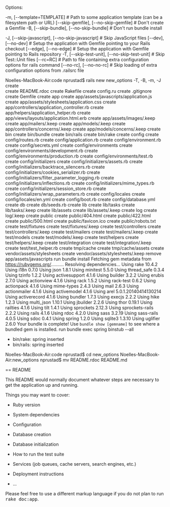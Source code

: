 Options:
  
  -m, [--template=TEMPLATE]                              # Path to some application template (can be a filesystem path or URL)
      [--skip-gemfile], [--no-skip-gemfile]              # Don't create a Gemfile
  -B, [--skip-bundle], [--no-skip-bundle]                # Don't run bundle install
  
  -J, [--skip-javascript], [--no-skip-javascript]        # Skip JavaScript files
      [--dev], [--no-dev]                                # Setup the application with Gemfile pointing to your Rails checkout
      [--edge], [--no-edge]                              # Setup the application with Gemfile pointing to Rails repository
  -T, [--skip-test-unit], [--no-skip-test-unit]          # Skip Test::Unit files
      [--rc=RC]                                          # Path to file containing extra configuration options for rails command
      [--no-rc], [--no-no-rc]                            # Skip loading of extra configuration options from .railsrc file

Noelles-MacBook-Air:code nprustad$ rails new new_options -T, -B, -m, -J
      create  
      create  README.rdoc
      create  Rakefile
      create  config.ru
      create  .gitignore
      create  Gemfile
      create  app
      create  app/assets/javascripts/application.js
      create  app/assets/stylesheets/application.css
      create  app/controllers/application_controller.rb
      create  app/helpers/application_helper.rb
      create  app/views/layouts/application.html.erb
      create  app/assets/images/.keep
      create  app/mailers/.keep
      create  app/models/.keep
      create  app/controllers/concerns/.keep
      create  app/models/concerns/.keep
      create  bin
      create  bin/bundle
      create  bin/rails
      create  bin/rake
      create  config
      create  config/routes.rb
      create  config/application.rb
      create  config/environment.rb
      create  config/secrets.yml
      create  config/environments
      create  config/environments/development.rb
      create  config/environments/production.rb
      create  config/environments/test.rb
      create  config/initializers
      create  config/initializers/assets.rb
      create  config/initializers/backtrace_silencers.rb
      create  config/initializers/cookies_serializer.rb
      create  config/initializers/filter_parameter_logging.rb
      create  config/initializers/inflections.rb
      create  config/initializers/mime_types.rb
      create  config/initializers/session_store.rb
      create  config/initializers/wrap_parameters.rb
      create  config/locales
      create  config/locales/en.yml
      create  config/boot.rb
      create  config/database.yml
      create  db
      create  db/seeds.rb
      create  lib
      create  lib/tasks
      create  lib/tasks/.keep
      create  lib/assets
      create  lib/assets/.keep
      create  log
      create  log/.keep
      create  public
      create  public/404.html
      create  public/422.html
      create  public/500.html
      create  public/favicon.ico
      create  public/robots.txt
      create  test/fixtures
      create  test/fixtures/.keep
      create  test/controllers
      create  test/controllers/.keep
      create  test/mailers
      create  test/mailers/.keep
      create  test/models
      create  test/models/.keep
      create  test/helpers
      create  test/helpers/.keep
      create  test/integration
      create  test/integration/.keep
      create  test/test_helper.rb
      create  tmp/cache
      create  tmp/cache/assets
      create  vendor/assets/stylesheets
      create  vendor/assets/stylesheets/.keep
      remove  app/assets/javascripts
         run  bundle install
Fetching gem metadata from https://rubygems.org/..........
Resolving dependencies...
Using rake 10.4.2
Using i18n 0.7.0
Using json 1.8.1
Using minitest 5.5.0
Using thread_safe 0.3.4
Using tzinfo 1.2.2
Using activesupport 4.1.6
Using builder 3.2.2
Using erubis 2.7.0
Using actionview 4.1.6
Using rack 1.5.2
Using rack-test 0.6.2
Using actionpack 4.1.6
Using mime-types 2.4.3
Using mail 2.6.3
Using actionmailer 4.1.6
Using activemodel 4.1.6
Using arel 5.0.1.20140414130214
Using activerecord 4.1.6
Using bundler 1.7.3
Using execjs 2.2.2
Using hike 1.2.3
Using multi_json 1.10.1
Using jbuilder 2.2.6
Using thor 0.19.1
Using railties 4.1.6
Using tilt 1.4.1
Using sprockets 2.12.3
Using sprockets-rails 2.2.2
Using rails 4.1.6
Using rdoc 4.2.0
Using sass 3.2.19
Using sass-rails 4.0.5
Using sdoc 0.4.1
Using spring 1.2.0
Using sqlite3 1.3.10
Using uglifier 2.6.0
Your bundle is complete!
Use `bundle show [gemname]` to see where a bundled gem is installed.
         run  bundle exec spring binstub --all
* bin/rake: spring inserted
* bin/rails: spring inserted

Noelles-MacBook-Air:code nprustad$ cd new_options
Noelles-MacBook-Air:new_options nprustad$ mv README.rdoc README.md







== README

This README would normally document whatever steps are necessary to get the
application up and running.

Things you may want to cover:

* Ruby version

* System dependencies

* Configuration

* Database creation

* Database initialization

* How to run the test suite

* Services (job queues, cache servers, search engines, etc.)

* Deployment instructions

* ...


Please feel free to use a different markup language if you do not plan to run
<tt>rake doc:app</tt>.

